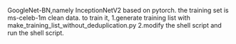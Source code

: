 GoogleNet-BN,namely InceptionNetV2 based on pytorch.
the training set is ms-celeb-1m clean data.
to train it,
1.generate training list with make_training_list_without_deduplication.py
2.modify the shell script and run the shell script.
